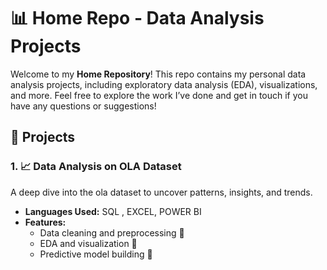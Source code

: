 # 📊 Home Repo - Data Analysis Projects

Welcome to my **Home Repository**! This repo contains my personal data analysis projects, including exploratory data analysis (EDA), visualizations, and more. Feel free to explore the work I’ve done and get in touch if you have any questions or suggestions!

## 🚀 Projects

### 1. **📈 Data Analysis on OLA Dataset**
A deep dive into the ola dataset to uncover patterns, insights, and trends.

- **Languages Used:** SQL , EXCEL, POWER BI
- **Features:**
  - Data cleaning and preprocessing 🧹
  - EDA and visualization 🧐
  - Predictive model building 🤖

